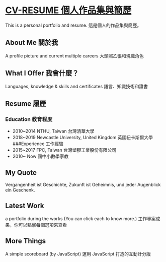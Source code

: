 # [CV-RESUME 個人作品集與簡歷](https://andy922200.github.io/CV-Resume/)
This is a personal portfolio and resume.
這是個人的作品集與簡歷。

## About Me 關於我
A profile picture and current multiple careers
大頭照乙張和現職角色

## What I Offer 我會什麼？
Languages, knowledge & skills and certificates
語言、知識技術和證書

## Resume 履歷
### Education 教育程度
* 2010~2014 NTHU, Taiwan 台灣清華大學
* 2018~2019 Newcastle University, United Kingdom 英國紐卡斯爾大學
###Experience 工作經驗
* 2015~2017 FPC, Taiwan 台灣塑膠工業股份有限公司
* 2010~ Now 國中小數學家教

## My Quote
Vergangenheit ist Geschichte, Zukunft ist Geheimnis, und jeder Augenblick ein Geschenk.

## Latest Work
a portfolio during the works (You can click each to know more.)
工作專案成果，你可以點擊每個選項來查看

## More Things
A simple scoreboard (by JavaScript)
運用 JavaScript 打造的互動計分版
